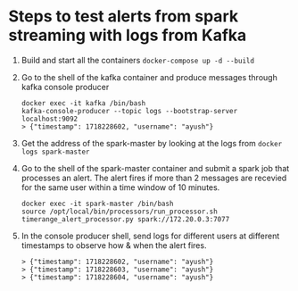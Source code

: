 
# Steps to test alerts from spark streaming with logs from Kafka
1. Build and start all the containers
    `docker-compose up -d --build`

2. Go to the shell of the kafka container and produce messages through kafka console producer
    ```
    docker exec -it kafka /bin/bash
    kafka-console-producer --topic logs --bootstrap-server localhost:9092
    > {"timestamp": 1718228602, "username": "ayush"}
    ```

3. Get the address of the spark-master by looking at the logs from 
    `docker logs spark-master`

4. Go to the shell of the spark-master container and submit a spark job that processes an alert. The alert fires if more than 2 messages are recevied for the same user within a time window of 10 minutes.
    ```
    docker exec -it spark-master /bin/bash
    source /opt/local/bin/processors/run_processor.sh timerange_alert_processor.py spark://172.20.0.3:7077
    ```

5. In the console producer shell, send logs for different users at different timestamps to observe how & when the alert fires.
    ```
    > {"timestamp": 1718228602, "username": "ayush"}
    > {"timestamp": 1718228603, "username": "ayush"}
    > {"timestamp": 1718228604, "username": "ayush"}
    ```

